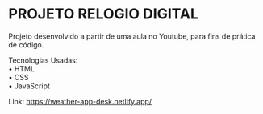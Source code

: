 # PROJETO RELOGIO DIGITAL

Projeto desenvolvido a partir de uma aula no Youtube, para fins de prática de código.

Tecnologias Usadas: <br>
• HTML <br>
• CSS <br>
• JavaScript

Link: https://weather-app-desk.netlify.app/
